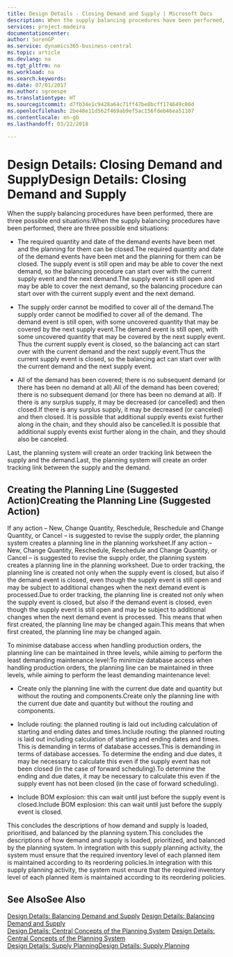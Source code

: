 ```yaml
---
title: Design Details - Closing Demand and Supply | Microsoft Docs
description: When the supply balancing procedures have been performed, there are three possible end situations.
services: project-madeira
documentationcenter: 
author: SorenGP
ms.service: dynamics365-business-central
ms.topic: article
ms.devlang: na
ms.tgt_pltfrm: na
ms.workload: na
ms.search.keywords: 
ms.date: 07/01/2017
ms.author: sgroespe
ms.translationtype: HT
ms.sourcegitcommit: d7fb34e1c9428a64c71ff47be8bcff174649c00d
ms.openlocfilehash: 2be48e11d562f469ab9ef5ac156fdeb46ea51107
ms.contentlocale: en-gb
ms.lasthandoff: 03/22/2018

---
```

# <a name="design-details-closing-demand-and-supply"></a><span data-ttu-id="0aa5e-103">Design Details: Closing Demand and Supply</span><span class="sxs-lookup"><span data-stu-id="0aa5e-103">Design Details: Closing Demand and Supply</span></span>
<span data-ttu-id="0aa5e-104">When the supply balancing procedures have been performed, there are three possible end situations:</span><span class="sxs-lookup"><span data-stu-id="0aa5e-104">When the supply balancing procedures have been performed, there are three possible end situations:</span></span>  

-   <span data-ttu-id="0aa5e-105">The required quantity and date of the demand events have been met and the planning for them can be closed.</span><span class="sxs-lookup"><span data-stu-id="0aa5e-105">The required quantity and date of the demand events have been met and the planning for them can be closed.</span></span> <span data-ttu-id="0aa5e-106">The supply event is still open and may be able to cover the next demand, so the balancing procedure can start over with the current supply event and the next demand.</span><span class="sxs-lookup"><span data-stu-id="0aa5e-106">The supply event is still open and may be able to cover the next demand, so the balancing procedure can start over with the current supply event and the next demand.</span></span>  

-   <span data-ttu-id="0aa5e-107">The supply order cannot be modified to cover all of the demand.</span><span class="sxs-lookup"><span data-stu-id="0aa5e-107">The supply order cannot be modified to cover all of the demand.</span></span> <span data-ttu-id="0aa5e-108">The demand event is still open, with some uncovered quantity that may be covered by the next supply event.</span><span class="sxs-lookup"><span data-stu-id="0aa5e-108">The demand event is still open, with some uncovered quantity that may be covered by the next supply event.</span></span> <span data-ttu-id="0aa5e-109">Thus the current supply event is closed, so the balancing act can start over with the current demand and the next supply event.</span><span class="sxs-lookup"><span data-stu-id="0aa5e-109">Thus the current supply event is closed, so the balancing act can start over with the current demand and the next supply event.</span></span>  

-   <span data-ttu-id="0aa5e-110">All of the demand has been covered; there is no subsequent demand (or there has been no demand at all).</span><span class="sxs-lookup"><span data-stu-id="0aa5e-110">All of the demand has been covered; there is no subsequent demand (or there has been no demand at all).</span></span> <span data-ttu-id="0aa5e-111">If there is any surplus supply, it may be decreased (or cancelled) and then closed.</span><span class="sxs-lookup"><span data-stu-id="0aa5e-111">If there is any surplus supply, it may be decreased (or canceled) and then closed.</span></span> <span data-ttu-id="0aa5e-112">It is possible that additional supply events exist further along in the chain, and they should also be cancelled.</span><span class="sxs-lookup"><span data-stu-id="0aa5e-112">It is possible that additional supply events exist further along in the chain, and they should also be canceled.</span></span>  

 <span data-ttu-id="0aa5e-113">Last, the planning system will create an order tracking link between the supply and the demand.</span><span class="sxs-lookup"><span data-stu-id="0aa5e-113">Last, the planning system will create an order tracking link between the supply and the demand.</span></span>  

## <a name="creating-the-planning-line-suggested-action"></a><span data-ttu-id="0aa5e-114">Creating the Planning Line (Suggested Action)</span><span class="sxs-lookup"><span data-stu-id="0aa5e-114">Creating the Planning Line (Suggested Action)</span></span>  
 <span data-ttu-id="0aa5e-115">If any action – New, Change Quantity, Reschedule, Reschedule and Change Quantity, or Cancel – is suggested to revise the supply order, the planning system creates a planning line in the planning worksheet.</span><span class="sxs-lookup"><span data-stu-id="0aa5e-115">If any action – New, Change Quantity, Reschedule, Reschedule and Change Quantity, or Cancel – is suggested to revise the supply order, the planning system creates a planning line in the planning worksheet.</span></span> <span data-ttu-id="0aa5e-116">Due to order tracking, the planning line is created not only when the supply event is closed, but also if the demand event is closed, even though the supply event is still open and may be subject to additional changes when the next demand event is processed.</span><span class="sxs-lookup"><span data-stu-id="0aa5e-116">Due to order tracking, the planning line is created not only when the supply event is closed, but also if the demand event is closed, even though the supply event is still open and may be subject to additional changes when the next demand event is processed.</span></span> <span data-ttu-id="0aa5e-117">This means that when first created, the planning line may be changed again.</span><span class="sxs-lookup"><span data-stu-id="0aa5e-117">This means that when first created, the planning line may be changed again.</span></span>  

 <span data-ttu-id="0aa5e-118">To minimise database access when handling production orders, the planning line can be maintained in three levels, while aiming to perform the least demanding maintenance level:</span><span class="sxs-lookup"><span data-stu-id="0aa5e-118">To minimize database access when handling production orders, the planning line can be maintained in three levels, while aiming to perform the least demanding maintenance level:</span></span>  

-   <span data-ttu-id="0aa5e-119">Create only the planning line with the current due date and quantity but without the routing and components.</span><span class="sxs-lookup"><span data-stu-id="0aa5e-119">Create only the planning line with the current due date and quantity but without the routing and components.</span></span>  

-   <span data-ttu-id="0aa5e-120">Include routing: the planned routing is laid out including calculation of starting and ending dates and times.</span><span class="sxs-lookup"><span data-stu-id="0aa5e-120">Include routing: the planned routing is laid out including calculation of starting and ending dates and times.</span></span> <span data-ttu-id="0aa5e-121">This is demanding in terms of database accesses.</span><span class="sxs-lookup"><span data-stu-id="0aa5e-121">This is demanding in terms of database accesses.</span></span> <span data-ttu-id="0aa5e-122">To determine the ending and due dates, it may be necessary to calculate this even if the supply event has not been closed (in the case of forward scheduling).</span><span class="sxs-lookup"><span data-stu-id="0aa5e-122">To determine the ending and due dates, it may be necessary to calculate this even if the supply event has not been closed (in the case of forward scheduling).</span></span>  

-   <span data-ttu-id="0aa5e-123">Include BOM explosion: this can wait until just before the supply event is closed.</span><span class="sxs-lookup"><span data-stu-id="0aa5e-123">Include BOM explosion: this can wait until just before the supply event is closed.</span></span>  

 <span data-ttu-id="0aa5e-124">This concludes the descriptions of how demand and supply is loaded, prioritised, and balanced by the planning system.</span><span class="sxs-lookup"><span data-stu-id="0aa5e-124">This concludes the descriptions of how demand and supply is loaded, prioritized, and balanced by the planning system.</span></span> <span data-ttu-id="0aa5e-125">In integration with this supply planning activity, the system must ensure that the required inventory level of each planned item is maintained according to its reordering policies.</span><span class="sxs-lookup"><span data-stu-id="0aa5e-125">In integration with this supply planning activity, the system must ensure that the required inventory level of each planned item is maintained according to its reordering policies.</span></span>  

## <a name="see-also"></a><span data-ttu-id="0aa5e-126">See Also</span><span class="sxs-lookup"><span data-stu-id="0aa5e-126">See Also</span></span>  
 <span data-ttu-id="0aa5e-127">[Design Details: Balancing Demand and Supply](design-details-balancing-demand-and-supply.md) </span><span class="sxs-lookup"><span data-stu-id="0aa5e-127">[Design Details: Balancing Demand and Supply](design-details-balancing-demand-and-supply.md) </span></span>  
 <span data-ttu-id="0aa5e-128">[Design Details: Central Concepts of the Planning System](design-details-central-concepts-of-the-planning-system.md) </span><span class="sxs-lookup"><span data-stu-id="0aa5e-128">[Design Details: Central Concepts of the Planning System](design-details-central-concepts-of-the-planning-system.md) </span></span>  
 [<span data-ttu-id="0aa5e-129">Design Details: Supply Planning</span><span class="sxs-lookup"><span data-stu-id="0aa5e-129">Design Details: Supply Planning</span></span>](design-details-supply-planning.md)

